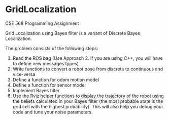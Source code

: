 # GridLocalization
CSE 568 Programming Assignment

Grid Localization using Bayes filter is a variant of Discrete Bayes Localization. 

The problem consists of the following steps:

1. Read the ROS bag (Use Approach 2. If you are using C++, you will have to define new messages types)
2. Write functions to convert a robot pose from discrete to continuous and vice-versa
3. Define a function for odom motion model
4. Define a function for sensor model
5. Implement Bayes filter
6. Use the Rviz helper functions to display the trajectory of the robot using the beliefs calculated in your Bayes filter (the most probable state is the grid cell with the highest probability). This will also help you debug your code and tune your noise parameters.

